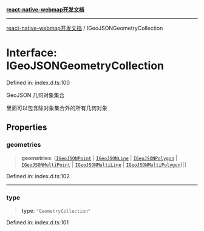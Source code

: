 [**react-native-webmap开发文档**](../README.md)

***

[react-native-webmap开发文档](../globals.md) / IGeoJSONGeometryCollection

# Interface: IGeoJSONGeometryCollection

Defined in: index.d.ts:100

GeoJSON 几何对象集合

里面可以包含除对象集合外的所有几何对象

## Properties

### geometries

> **geometries**: ([`IGeoJSONPoint`](IGeoJSONPoint.md) \| [`IGeoJSONLine`](IGeoJSONLine.md) \| [`IGeoJSONPolygon`](IGeoJSONPolygon.md) \| [`IGeoJSONMultiPoint`](IGeoJSONMultiPoint.md) \| [`IGeoJSONMultiLine`](IGeoJSONMultiLine.md) \| [`IGeoJSONMultiPolygon`](IGeoJSONMultiPolygon.md))[]

Defined in: index.d.ts:102

***

### type

> **type**: `"GeometryCollection"`

Defined in: index.d.ts:101
